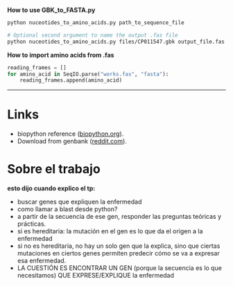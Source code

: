 **How to use GBK_to_FASTA.py**
```bash
python nuceotides_to_amino_acids.py path_to_sequence_file

# Optional second argument to name the output .fas file
python nuceotides_to_amino_acids.py files/CP011547.gbk output_file.fas
```

**How to import amino acids from .fas**
```python
reading_frames = []
for amino_acid in SeqIO.parse("works.fas", "fasta"):
    reading_frames.append(amino_acid)
```

---

# Links
* biopython reference ([biopython.org](http://biopython.org/DIST/docs/tutorial/Tutorial.html)).
* Download from genbank ([reddit.com](https://www.reddit.com/r/bioinformatics/comments/5h4qnc/what_is_the_best_way_to_download_genbank_data/)).

# Sobre el trabajo

**esto dijo cuando explico el tp:**
* buscar genes que expliquen la enfermedad
* como llamar a blast desde python?
* a partir de la secuencia de ese gen, responder las preguntas teóricas y prácticas.
* si es hereditaria: la mutación en el gen es lo que da el origen a la enfermedad
* si no es hereditaria, no hay un solo gen que la explica, sino que ciertas mutaciones en ciertos genes permiten predecir cómo se va a expresar esa enfermedad. 
* LA CUESTIÓN ES ENCONTRAR UN GEN (porque la secuencia es lo que necesitamos) QUE EXPRESE/EXPLIQUE la enfermedad





